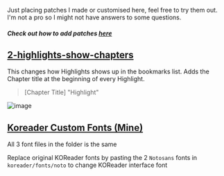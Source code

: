 Just placing patches I made or customised here, feel free to try them out. I'm not a pro so I might not have answers to some questions.
#### *Check out how to add patches [here](https://koreader.rocks/user_guide/#L2-userpatches)*
## [2-highlights-show-chapters](2-highlights-show-chapters.lua)
This changes how Highlights shows up in the bookmarks list. Adds the Chapter title at the beginning of every Highlight. 
> [Chapter Title] "Highlight"

![image](https://github.com/user-attachments/assets/e01aeb4e-03f4-47aa-aa29-5b02593c0d1f)
## [Koreader Custom Fonts (Mine)](https://github.com/mixee23/KOReader_Patches/tree/101c5cbe9c633224b3638212449bc45228c1b559/Koreader%20Custom%20Fonts%20(Mine))
All 3 font files in the folder is the same

Replace original KOReader fonts by pasting the 2 `Notosans` fonts in `koreader/fonts/noto` to change KOReader interface font
